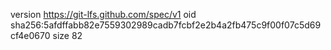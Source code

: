 version https://git-lfs.github.com/spec/v1
oid sha256:5afdffabb82e7559302989cadb7fcbf2e2b4a2fb475c9f00f07c5d69cf4e0670
size 82
